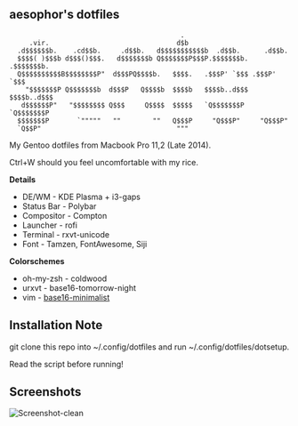 ## aesophor's dotfiles
```
                                           .
     .vir.                                d$b
  .d$$$$$$b.    .cd$$b.     .d$$b.   d$$$$$$$$$$$b  .d$$b.      .d$$b.
  $$$$( )$$$b d$$$()$$$.   d$$$$$$$b Q$$$$$$$P$$$P.$$$$$$$b.  .$$$$$$$b.
  Q$$$$$$$$$$B$$$$$$$$P"  d$$$PQ$$$$b.   $$$$.   .$$$P' `$$$ .$$$P' `$$$
    "$$$$$$$P Q$$$$$$$b  d$$$P   Q$$$$b  $$$$b   $$$$b..d$$$ $$$$b..d$$$
   d$$$$$$P"   "$$$$$$$$ Q$$$     Q$$$$  $$$$$   `Q$$$$$$$P  `Q$$$$$$$P
  $$$$$$$P       `"""""   ""        ""   Q$$$P     "Q$$$P"     "Q$$$P"
  `Q$$P"                                  """

```
My Gentoo dotfiles from Macbook Pro 11,2 (Late 2014).

Ctrl+W should you feel uncomfortable with my rice.

**Details**
* DE/WM      - KDE Plasma + i3-gaps
* Status Bar - Polybar
* Compositor - Compton
* Launcher   - rofi
* Terminal   - rxvt-unicode
* Font       - Tamzen, FontAwesome, Siji

**Colorschemes**
* oh-my-zsh  - coldwood
* urxvt      - base16-tomorrow-night
* vim        - [base16-minimalist](https://github.com/aesophor/base16-minimalist)


## Installation Note
git clone this repo into ~/.config/dotfiles and run ~/.config/dotfiles/dotsetup.

Read the script before running!
 
## Screenshots
![Screenshot-clean](https://github.com/aesophor/dotfiles/raw/master/scrot/screenshot-clean.png)
